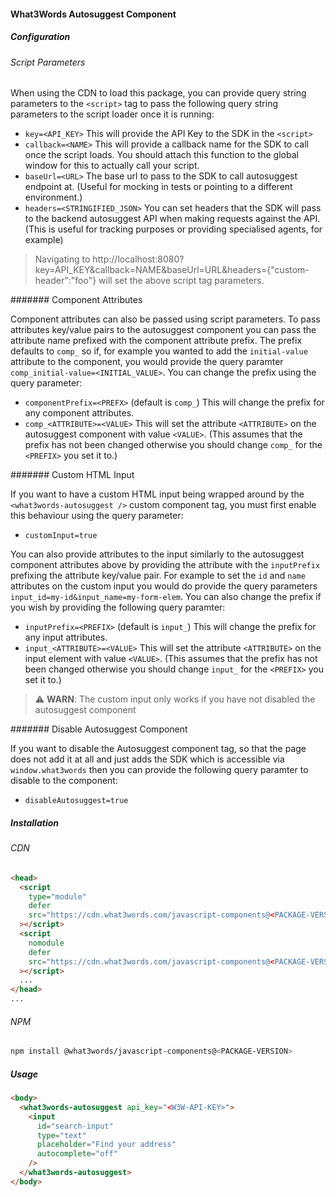 #### What3Words Autosuggest Component

##### Configuration

###### Script Parameters

When using the CDN to load this package, you can provide query string parameters to the `<script>` tag to pass the following query string parameters to the script loader once it is running:

- `key=<API_KEY>` This will provide the API Key to the SDK in the `<script>`
- `callback=<NAME>` This will provide a callback name for the SDK to call once the script loads. You should attach this function to the global window for this to actually call your script.
- `baseUrl=<URL>` The base url to pass to the SDK to call autosuggest endpoint at. (Useful for mocking in tests or pointing to a different environment.)
- `headers=<STRINGIFIED_JSON>` You can set headers that the SDK will pass to the backend autosuggest API when making requests against the API. (This is useful for tracking purposes or providing specialised agents, for example)

> Navigating to http://localhost:8080?key=API_KEY&callback=NAME&baseUrl=URL&headers={"custom-header":"foo"} will set the above script tag parameters.

####### Component Attributes

Component attributes can also be passed using script parameters. To pass attributes key/value pairs to the autosuggest component you can pass the attribute name prefixed with the component attribute prefix. The prefix defaults to `comp_` so if, for example you wanted to add the `initial-value` attribute to the component, you would provide the query paramter `comp_initial-value=<INITIAL_VALUE>`. You can change the prefix using the query parameter:

- `componentPrefix=<PREFX>` (default is `comp_`) This will change the prefix for any component attributes.
- `comp_<ATTRIBUTE>=<VALUE>` This will set the attribute `<ATTRIBUTE>` on the autosuggest component with value `<VALUE>`. (This assumes that the prefix has not been changed otherwise you should change `comp_` for the `<PREFIX>` you set it to.)

####### Custom HTML Input

If you want to have a custom HTML input being wrapped around by the `<what3words-autosuggest />` custom component tag, you must first enable this behaviour using the query parameter:

- `customInput=true`

You can also provide attributes to the input similarly to the autosuggest component attributes above by providing the attribute with the `inputPrefix` prefixing the attribute key/value pair. For example to set the `id` and `name` attributes on the custom input you would do provide the query parameters `input_id=my-id&input_name=my-form-elem`. You can also change the prefix if you wish by providing the following query paramter:

- `inputPrefix=<PREFIX>` (default is `input_`) This will change the prefix for any input attributes.
- `input_<ATTRIBUTE>=<VALUE>` This will set the attribute `<ATTRIBUTE>` on the input element with value `<VALUE>`. (This assumes that the prefix has not been changed otherwise you should change `input_` for the `<PREFIX>` you set it to.)

> :warning: **WARN**: The custom input only works if you have not disabled the autosuggest component

####### Disable Autosuggest Component

If you want to disable the Autosuggest component tag, so that the page does not add it at all and just adds the SDK which is accessible via `window.what3words` then you can provide the following query paramter to disable to the component:

- `disableAutosuggest=true`

##### Installation

###### CDN

```html
<head>
  <script
    type="module"
    defer
    src="https://cdn.what3words.com/javascript-components@<PACKAGE-VERSION>/dist/what3words/what3words.esm.js"
  ></script>
  <script
    nomodule
    defer
    src="https://cdn.what3words.com/javascript-components@<PACKAGE-VERSION>/dist/what3words/what3words.js"
  ></script>
  ...
</head>
...
```

###### NPM

```bash
npm install @what3words/javascript-components@<PACKAGE-VERSION>
```

##### Usage

```html
<body>
  <what3words-autosuggest api_key="<W3W-API-KEY>">
    <input
      id="search-input"
      type="text"
      placeholder="Find your address"
      autocomplete="off"
    />
  </what3words-autosuggest>
</body>
```
